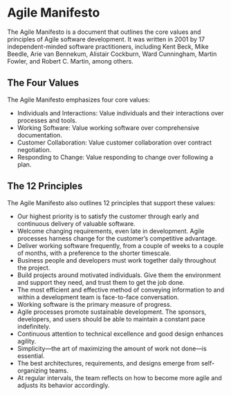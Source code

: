 # Agile Manifesto
The Agile Manifesto is a document that outlines the core values and principles of Agile software development. It was written in 2001 by 17 independent-minded software practitioners, including Kent Beck, Mike Beedle, Arie van Bennekum, Alistair Cockburn, Ward Cunningham, Martin Fowler, and Robert C. Martin, among others.

## The Four Values
The Agile Manifesto emphasizes four core values:

- Individuals and Interactions: Value individuals and their interactions over processes and tools.
- Working Software: Value working software over comprehensive documentation.
- Customer Collaboration: Value customer collaboration over contract negotiation.
- Responding to Change: Value responding to change over following a plan.

## The 12 Principles
The Agile Manifesto also outlines 12 principles that support these values:

- Our highest priority is to satisfy the customer through early and continuous delivery of valuable software.
- Welcome changing requirements, even late in development. Agile processes harness change for the customer’s competitive advantage.
- Deliver working software frequently, from a couple of weeks to a couple of months, with a preference to the shorter timescale.
- Business people and developers must work together daily throughout the project.
- Build projects around motivated individuals. Give them the environment and support they need, and trust them to get the job done.
- The most efficient and effective method of conveying information to and within a development team is face-to-face conversation.
- Working software is the primary measure of progress.
- Agile processes promote sustainable development. The sponsors, developers, and users should be able to maintain a constant pace indefinitely.
- Continuous attention to technical excellence and good design enhances agility.
- Simplicity—the art of maximizing the amount of work not done—is essential.
- The best architectures, requirements, and designs emerge from self-organizing teams.
- At regular intervals, the team reflects on how to become more agile and adjusts its behavior accordingly.
